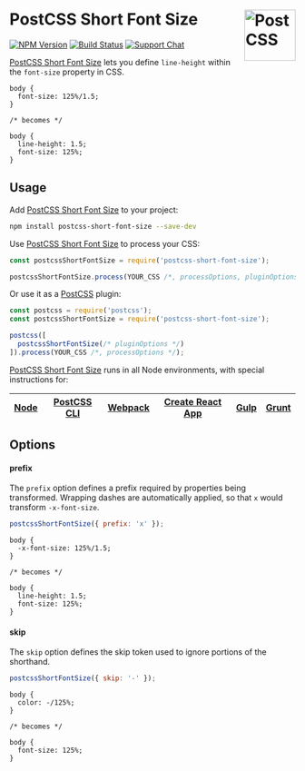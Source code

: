 # PostCSS Short Font Size [<img src="https://postcss.github.io/postcss/logo.svg" alt="PostCSS" width="90" height="90" align="right">][postcss]

[![NPM Version][npm-img]][npm-url]
[![Build Status][cli-img]][cli-url]
[![Support Chat][git-img]][git-url]

[PostCSS Short Font Size] lets you define `line-height` within the `font-size`
property in CSS.

```pcss
body {
  font-size: 125%/1.5;
}

/* becomes */

body {
  line-height: 1.5;
  font-size: 125%;
}
```

## Usage

Add [PostCSS Short Font Size] to your project:

```bash
npm install postcss-short-font-size --save-dev
```

Use [PostCSS Short Font Size] to process your CSS:

```js
const postcssShortFontSize = require('postcss-short-font-size');

postcssShortFontSize.process(YOUR_CSS /*, processOptions, pluginOptions */);
```

Or use it as a [PostCSS] plugin:

```js
const postcss = require('postcss');
const postcssShortFontSize = require('postcss-short-font-size');

postcss([
  postcssShortFontSize(/* pluginOptions */)
]).process(YOUR_CSS /*, processOptions */);
```

[PostCSS Short Font Size] runs in all Node environments, with special
instructions for:

| [Node](INSTALL.md#node) | [PostCSS CLI](INSTALL.md#postcss-cli) | [Webpack](INSTALL.md#webpack) | [Create React App](INSTALL.md#create-react-app) | [Gulp](INSTALL.md#gulp) | [Grunt](INSTALL.md#grunt) |
| --- | --- | --- | --- | --- | --- |

## Options

#### prefix

The `prefix` option defines a prefix required by properties being transformed.
Wrapping dashes are automatically applied, so that `x` would transform
`-x-font-size`.

```js
postcssShortFontSize({ prefix: 'x' });
```

```pcss
body {
  -x-font-size: 125%/1.5;
}

/* becomes */

body {
  line-height: 1.5;
  font-size: 125%;
}
```

#### skip

The `skip` option defines the skip token used to ignore portions of the
shorthand.

```js
postcssShortFontSize({ skip: '-' });
```

```pcss
body {
  color: -/125%;
}

/* becomes */

body {
  font-size: 125%;
}
```

[cli-img]: https://img.shields.io/travis/jonathantneal/postcss-short-font-size.svg
[cli-url]: https://travis-ci.org/jonathantneal/postcss-short-font-size
[git-img]: https://img.shields.io/badge/support-chat-blue.svg
[git-url]: https://gitter.im/postcss/postcss
[npm-img]: https://img.shields.io/npm/v/postcss-short-font-size.svg
[npm-url]: https://www.npmjs.com/package/postcss-short-font-size

[PostCSS]: https://github.com/postcss/postcss
[PostCSS Short Font Size]: https://github.com/jonathantneal/postcss-short-font-size
